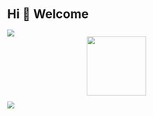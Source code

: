 # Hi 🎉 Welcome

<img src="https://readme-typing-svg.herokuapp.com/?lines=Welcome,%20visitor!;Hello%20Github%20World!&font=Roboto" />


<div align="center"> <img height="137px" src="https://github-readme-stats.vercel.app/api?username=Cokeysama&hide_title=true&hide_border=true&show_icons=trueline_height=21&text_color=000&icon_color=000&bg_color=0,ea6161,ffc64d,fffc4d,52fa5a&theme=graywhite" /> </div>

![](https://activity-graph.herokuapp.com/graph?username=Cokeysama&theme=github)
